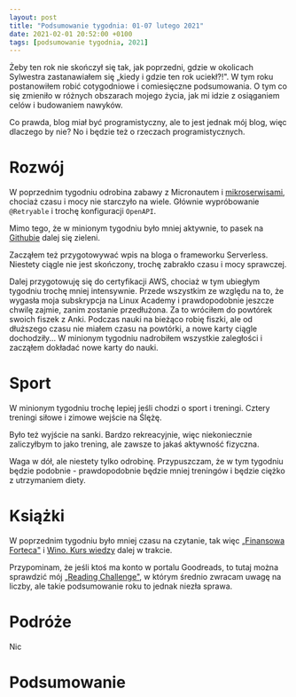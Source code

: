 ```yaml
---
layout: post
title: "Podsumowanie tygodnia: 01-07 lutego 2021"
date: 2021-02-01 20:52:00 +0100
tags: [podsumowanie tygodnia, 2021]
---
```


Żeby ten rok nie skończył się tak, jak poprzedni, gdzie w okolicach Sylwestra zastanawiałem się „kiedy i gdzie ten rok uciekł?!". W tym roku postanowiłem robić cotygodniowe i comiesięczne podsumowania. O tym co się zmieniło w różnych obszarach mojego życia, jak mi idzie z osiąganiem celów i budowaniem nawyków.

Co prawda, blog miał być programistyczny, ale to jest jednak mój blog, więc dlaczego by nie? No i będzie też o rzeczach programistycznych.

# Rozwój

W poprzednim tygodniu odrobina zabawy z Micronautem i [mikroserwisami](https://github.com/a-mroz/microservices-example), chociaż czasu i mocy nie starczyło na wiele. Głównie wypróbowanie `@Retryable` i trochę konfiguracji `OpenAPI`.

Mimo tego, że w minionym tygodniu było mniej aktywnie, to pasek na [Githubie](https://github.com/a-mroz) dalej się zieleni.

Zacząłem też przygotowywać wpis na bloga o frameworku Serverless. Niestety ciągle nie jest skończony, trochę zabrakło czasu i mocy sprawczej.

Dalej przygotowuję się do certyfikacji AWS, chociaż w tym ubiegłym tygodniu trochę mniej intensywnie. Przede wszystkim ze względu na to, że wygasła moja subskrypcja na Linux Academy i prawdopodobnie jeszcze chwilę zajmie, zanim zostanie przedłużona. Za to wróciłem do powtórek swoich fiszek z Anki. Podczas nauki na bieżąco robię fiszki, ale od dłuższego czasu nie miałem czasu na powtórki, a nowe karty ciągle dochodziły... W minionym tygodniu nadrobiłem wszystkie zaległości i zacząłem dokładać nowe karty do nauki.

# Sport

W minionym tygodniu trochę lepiej jeśli chodzi o sport i treningi. Cztery treningi siłowe i zimowe wejście na Ślężę.

Było też wyjście na sanki. Bardzo rekreacyjnie, więc niekoniecznie zaliczyłbym to jako trening, ale zawsze to jakaś aktywność fizyczna.

Waga w dół, ale niestety tylko odrobinę. Przypuszczam, że w tym tygodniu będzie podobnie - prawdopodobnie będzie mniej treningów i będzie ciężko z utrzymaniem diety.

# Książki

W poprzednim tygodniu było mniej czasu na czytanie, tak więc [„Finansowa Forteca"](https://www.goodreads.com/book/show/55289532-finansowa-forteca) i [Wino. Kurs wiedzy](https://www.goodreads.com/book/show/24992423-wino-kurs-wiedzy) dalej w trakcie.

Przypominam, że jeśli ktoś ma konto w portalu Goodreads, to tutaj można sprawdzić mój [„Reading Challenge"](https://www.goodreads.com/user_challenges/25743441), w którym średnio zwracam uwagę na liczby, ale takie podsumowanie roku to jednak niezła sprawa.

# Podróże

Nic

# Podsumowanie
